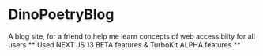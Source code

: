 # DinoPoetryBlog
A blog site, for a friend to help me learn concepts of web accessibilty for all users
** Used NEXT JS 13 BETA features & TurboKit ALPHA features **
